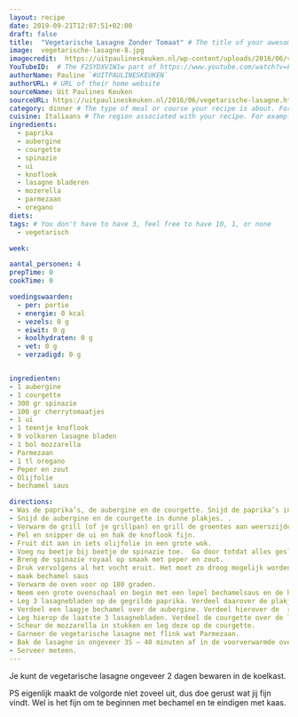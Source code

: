 ```yaml
---
layout: recipe
date: 2019-09-21T12:07:51+02:00
draft: false
title:  "Vegetarische Lasagne Zonder Tomaat" # The title of your awesome recipe
image:  vegetarische-lasagne-8.jpg
imagecredit:  https://uitpaulineskeuken.nl/wp-content/uploads/2016/06/vegetarische-lasagne-8.jpg # URL to image source page, website, or creator
YouTubeID:  # The F2SYDXV1W1w part of https://www.youtube.com/watch?v=F2SYDXV1W1w
authorName: Pauline `#UITPAULINESKEUKEN`
authorURL: # URL of their home website
sourceName: Uit Paulines Keuken
sourceURL: https://uitpaulineskeuken.nl/2016/06/vegetarische-lasagne.html
category: dinner # The type of meal or course your recipe is about. For example: "dinner", "entree", or "dessert".
cuisine: Italiaans # The region associated with your recipe. For example, Italiaans, Mediterraans", or Eigen.
ingredients:
  - paprika
  - aubergine
  - courgette
  - spinazie
  - ui
  - knoflook
  - lasagne bladeren
  - mozerella
  - parmezaan
  - oregano
diets: 
tags: # You don't have to have 3, feel free to have 10, 1, or none
  - vegetarisch

week:

aantal_personen: 4
prepTime: 0
cookTime: 0

voedingswaarden:
  - per: portie
  - energie: 0 kcal
  - vezels: 0 g
  - eiwit: 0 g
  - koolhydraten: 0 g
  - vet: 0 g
  - verzadigd: 0 g


ingredienten:
- 1 aubergine
- 1 courgette
- 300 gr spinazie
- 100 gr cherrytomaatjes
- 1 ui
- 1 teentje knoflook
- 9 volkoren lasagne bladen
- 1 bol mozzarella
- Parmezaan
- 1 tl oregano
- Peper en zout
- Olijfolie
- bechamel saus

directions:
- Was de paprika’s, de aubergine en de courgette. Snijd de paprika’s in repen van ongeveer 2 cm.
- Snijd de aubergine en de courgette in dunne plakjes. .
- Verwarm de grill (of je grillpan) en grill de groentes aan weerszijden goudbruin. Ik gebruik geen olie deze keer. Breng de gegrilde groentes op smaak met wat oregano, peper en zout. Laat uitlekken op keukenpapier.
- Pel en snipper de ui en hak de knoflook fijn.
- Fruit dit aan in iets olijfolie in een grote wok.
- Voeg nu beetje bij beetje de spinazie toe.  Ga door totdat alles geslonken is.
- Breng de spinazie royaal op smaak met peper en zout.
- Druk vervolgens al het vocht eruit. Het moet zo droog mogelijk worden. Ik gebruik altijd keukenpapier om al het vocht eruit te halen.
- maak bechamel saus
- Verwarm de oven voor op 180 graden.
- Neem een grote ovenschaal en begin met een lepel bechamelsaus en de helft van de spinazie. Spreid dit goed uit. Leg hierop 3 lasagnebladen. Verdeel hierover een laagje beachamel en de gegrilde paprika.
- Leg 3 lasagnebladen op de gegrilde paprika. Verdeel daarover de plakjes gegrilde aubergine.
- Verdeel een laagje bechamel over de aubergine. Verdeel hierover de  rest van de spinazie.
- Leg hierop de laatste 3 lasagnebladen. Verdeel de courgette over de lasagne.
- Scheur de mozzarella in stukken en leg deze op de courgette.
- Garneer de vegetarische lasagne met flink wat Parmezaan.
- Bak de lasagne in ongeveer 35 – 40 minuten af in de voorverwarmde oven.
- Serveer meteen.
---
```


Je kunt de vegetarische lasagne ongeveer 2 dagen bewaren in de koelkast.

PS eigenlijk maakt de volgorde niet zoveel uit, dus doe gerust wat jij fijn vindt. Wel is het fijn om te beginnen met bechamel en te eindigen met kaas.

